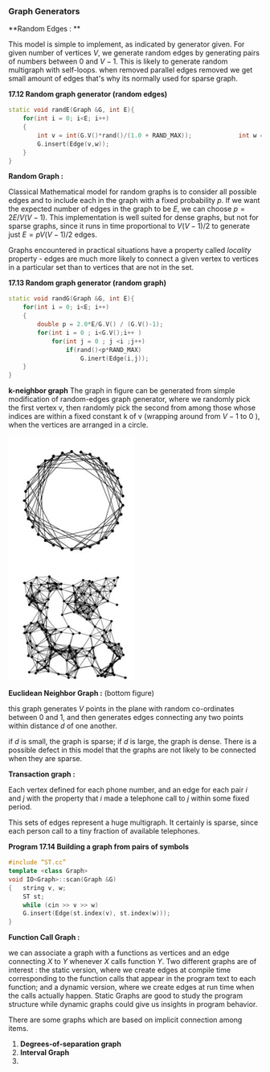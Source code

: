 ### Graph Generators

**Random Edges : **

This model is simple to implement, as indicated by generator given. For given number of vertices $V$, we generate random edges by generating pairs of numbers between $0$ and $V-1$. This is likely to generate random multigraph with self-loops. when removed parallel edges removed we get small amount of edges that's why its normally used for sparse graph.

**17.12 Random graph generator (random edges)**

````c++
static void randE(Graph &G, int E){
    for(int i = 0; i<E; i++)
    {
        int v = int(G.V()*rand()/(1.0 + RAND_MAX));   			int w = int(G.V()*rand()/(1.0 + RAND_MAX));
        G.insert(Edge(v,w));
    }
}
````

**Random Graph :**

Classical Mathematical model for random graphs is to consider all possible edges and to include each in the graph with a fixed probability $p$. If we want the expected number of edges in the graph to be $E$, we can choose $p=2E/V(V-1)$. This implementation is well suited for dense graphs, but not for sparse graphs, since it runs in time proportional to $V(V-1)/2$ to generate just $E=pV(V-1)/2$ edges.

Graphs encountered in practical situations have a property called *locality* property - edges are much more likely to connect a given vertex to vertices in a particular set than to vertices that are not in the set.



**17.13 Random graph generator (random graph)**

````c++
static void randG(Graph &G, int E){
    for(int i = 0; i<E; i++)
    {
		double p = 2.0*E/G.V() / (G.V()-1);
        for(int i = 0 ; i<G.V();i++ )
            for(int j = 0 ; j <i ;j++)
                if(rand()<p*RAND_MAX)
                    G.inert(Edge(i,j));
    }
}
````

**k-neighbor graph** The graph in figure can be generated from simple modification of random-edges graph generator, where we randomly pick the first vertex v, then randomly pick the second from among those whose indices are within a fixed constant k of v (wrapping around from $V-1$ to  $0$ ), when the vertices are arranged in a circle.

![image-20210108211122217](6_Graph_Generators.assets/image-20210108211122217.png)

**Euclidean Neighbor Graph :** (bottom figure)

this graph generates $V$ points in the plane with random co-ordinates between 0 and 1, and then generates edges connecting any two points within distance $d$ of one another.

if $d$ is small, the graph is sparse; if $d$ is large, the graph is dense. There is a possible defect in this model that the graphs are not likely to be connected when they are sparse.

**Transaction graph :**

Each vertex defined for each phone number, and an edge for each pair $i$ and $j$ with the property that $i$ made a telephone call to $j$ within some fixed period.

This sets of edges represent a huge multigraph. It certainly is sparse, since each person call to a tiny fraction of available telephones.

**Program 17.14 Building a graph from pairs of symbols**

````c++
#include “ST.cc”
template <class Graph>
void IO<Graph>::scan(Graph &G)
{ 	string v, w;
    ST st;
    while (cin >> v >> w)
    G.insert(Edge(st.index(v), st.index(w)));
}
````

**Function Call Graph :**

we can associate a graph with a functions as vertices and an edge connecting $X$ to $Y$ whenever $X$ calls function $Y$. Two different graphs are of interest : the static version, where we create edges at compile time corresponding to the function calls that appear in the program text to each function; and a dynamic version, where we create edges at run time when the calls actually happen. Static Graphs are good to study the program structure while dynamic graphs could give us insights in program behavior.

There are some graphs which are based on implicit connection among items.

1. **Degrees-of-separation graph**
2. **Interval Graph**
3. 